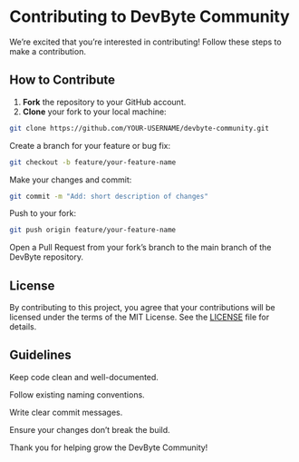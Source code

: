 # Contributing to DevByte Community

We’re excited that you’re interested in contributing! Follow these steps to make a contribution.

## How to Contribute

1. **Fork** the repository to your GitHub account.
2. **Clone** your fork to your local machine:
```bash
git clone https://github.com/YOUR-USERNAME/devbyte-community.git
```
Create a branch for your feature or bug fix:
```bash
git checkout -b feature/your-feature-name
```
Make your changes and commit:
```bash
git commit -m "Add: short description of changes"
```
Push to your fork:
```bash
git push origin feature/your-feature-name
```
Open a Pull Request from your fork’s branch to the main branch of the DevByte repository.

## License
By contributing to this project, you agree that your contributions will be licensed under the terms of the MIT License. See the [LICENSE](./LICENSE.md) file for details.

## Guidelines

Keep code clean and well-documented.

Follow existing naming conventions.

Write clear commit messages.

Ensure your changes don’t break the build.

Thank you for helping grow the DevByte Community!
